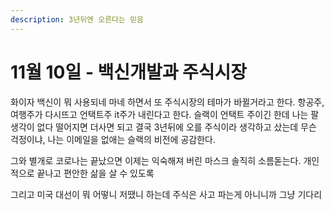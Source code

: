```yaml
---
description: 3년뒤엔 오른다는 믿음
---
```


# 11월 10일 - 백신개발과 주식시장

화이자 백신이 뭐 사용되네 마네 하면서 또 주식시장의 테마가 바뀔거라고 한다. 항공주, 여행주가 다시뜨고 언택트주 it주가 내린다고 한다. 슬랙이 언택트 주이긴 한데 나는 팔생각이 없다 떨어지면 더사면 되고 결국 3년뒤에 오를 주식이라 생각하고 샀는데 무슨 걱정이냐, 나는 이메일을 없애는 슬랙의 비전에 공감한다.

그와 별개로 코로나는 끝났으면 이제는 익숙해져 버린 마스크 솔직히 소름돋는다. 개인적으로 끝나고 편안한 삶을 살 수 있도록

그리고 미국 대선이 뭐 어떻니 저땠니 하는데 주식은 사고 파는게 아니니까 그냥 기다리

